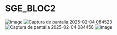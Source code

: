 # SGE_BLOC2
![image](https://github.com/user-attachments/assets/533bd0cd-b515-454b-a18c-1a0994285d12)
![Captura de pantalla 2025-02-04 084523](https://github.com/user-attachments/assets/b0acffa6-4e1e-4687-ad62-886e60963240)
![Captura de pantalla 2025-02-04 084456](https://github.com/user-attachments/assets/3724db72-d61e-4223-b47d-81c559942f7d)
![image](https://github.com/user-attachments/assets/c38c327f-af1b-4096-bae9-bfbc8e5a017d)


